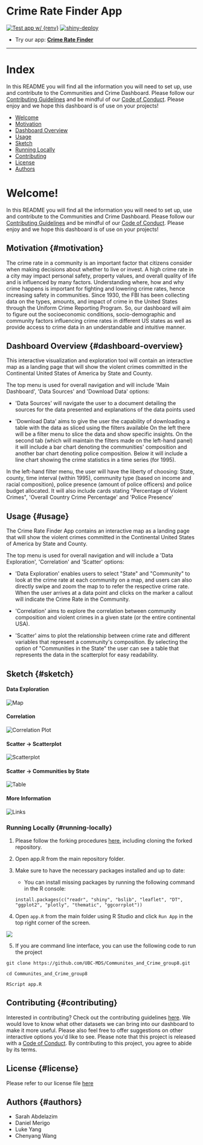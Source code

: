 # Crime Rate Finder App

<!-- badges: start -->

[![Test app w/ {renv}](https://github.com/UBC-MDS/Communites_and_Crime_group8/actions/workflows/testing.yml/badge.svg?branch=main)](https://github.com/UBC-MDS/Communites_and_Crime_group8/actions/workflows/testing.yml) [![shiny-deploy](https://github.com/UBC-MDS/Communites_and_Crime_group8/actions/workflows/deploy-app.yaml/badge.svg)](https://github.com/UBC-MDS/Communites_and_Crime_group8/actions/workflows/deploy-app.yaml)

<!-- badges: end -->

-   Try our app: [**Crime Rate Finder**](https://missarah.shinyapps.io/Communities_and_Crime_group8/?_ga=2.100902213.516107401.1679164784-1951238691.1676488005)

------------------------------------------------------------------------

# Index

In this README you will find all the information you will need to set up, use and contribute to the Communities and Crime Dashboard. Please follow our [Contributing Guidelines](https://github.com/UBC-MDS/Communites_and_Crime_group8/blob/main/CONTRIBUTING) and be mindful of our [Code of Conduct](https://github.com/UBC-MDS/Communites_and_Crime_group8/blob/main/CODE_OF_CONDUCT). Please enjoy and we hope this dashboard is of use on your projects!

-   [Welcome](#Welcome!)
-   [Motivation](#Motivation)
-   [Dashboard Overview](#Dashboard-Overview)
-   [Usage](#Usage)
-   [Sketch](#Sketch)
-   [Running Locally](#Running-Locally)
-   [Contributing](#Contributing)
-   [License](#License)
-   [Authors](#Authors)

<!-- #region -->

# Welcome!

In this README you will find all the information you will need to set up, use and contribute to the Communities and Crime Dashboard. Please follow our [Contributing Guidelines](https://github.com/UBC-MDS/Communites_and_Crime_group8/blob/main/CONTRIBUTING) and be mindful of our [Code of Conduct](https://github.com/UBC-MDS/Communites_and_Crime_group8/blob/main/CODE_OF_CONDUCT). Please enjoy and we hope this dashboard is of use on your projects!

## Motivation {#motivation}

The crime rate in a community is an important factor that citizens consider when making decisions about whether to live or invest. A high crime rate in a city may impact personal safety, property values, and overall quality of life and is influenced by many factors. Understanding where, how and why crime happens is important for fighting and lowering crime rates, hence increasing safety in communities. Since 1930, the FBI has been collecting data on the types, amounts, and impact of crime in the United States through the Uniform Crime Reporting Program. So, our dashboard will aim to figure out the socioeconomic conditions, socio-demographic and community factors influencing crime rates in different US states as well as provide access to crime data in an understandable and intuitive manner.

## Dashboard Overview {#dashboard-overview}

This interactive visualization and exploration tool will contain an interactive map as a landing page that will show the violent crimes committed in the Continental United States of America by State and County.

The top menu is used for overall navigation and will include 'Main Dashboard', 'Data Sources' and 'Download Data' options:

-   'Data Sources' will navigate the user to a document detailing the sources for the data presented and explanations of the data points used

-   'Download Data' aims to give the user the capability of downloading a table with the data as sliced using the filters available On the left there will be a filter menu to slice the data and show specific insights. On the second tab (which will maintain the filters made on the left-hand panel) it will include a bar chart denoting the communities' composition and another bar chart denoting police composition. Below it will include a line chart showing the crime statistics in a time series (for 1995).

In the left-hand filter menu, the user will have the liberty of choosing: State, county, time interval (within 1995), community type (based on income and racial composition), police presence (amount of police officers) and police budget allocated. It will also include cards stating "Percentage of Violent Crimes", 'Overall Country Crime Percentage' and 'Police Presence'

## Usage {#usage}

The Crime Rate Finder App contains an interactive map as a landing page that will show the violent crimes committed in the Continental United States of America by State and County.

The top menu is used for overall navigation and will include a 'Data Exploration', 'Correlation' and 'Scatter' options:

-   'Data Exploration' enables users to select "State" and "Community" to look at the crime rate at each community on a map, and users can also directly swipe and zoom the map to to refer the respective crime rate. When the user arrives at a data point and clicks on the marker a callout will indicate the Crime Rate in the Community.

-   'Correlation' aims to explore the correlation between community composition and violent crimes in a given state (or the entire continental USA).

-   'Scatter' aims to plot the relationship between crime rate and different variables that represent a community's composition. By selecting the option of "Communities in the State" the user can see a table that represents the data in the scatterplot for easy readability.

## Sketch {#sketch}

#### Data Exploration

![Map](img/Landing_page.png)

#### Correlation

![Correlation Plot](img/correlation_plot.png)

#### Scatter -\> Scatterplot

![Scatterplot](img/scatter_plot.png)

#### Scatter -\> Communities by State

![Table](img/table_download.png)

#### More Information

![Links](img/more_info.png)

### Running Locally {#running-locally}

1.  Please follow the forking procedures [here](https://docs.github.com/en/get-started/quickstart/contributing-to-projects), including cloning the forked repository.

2.  Open app.R from the main repository folder.

3.  Make sure to have the necessary packages installed and up to date:

    -   You can install missing packages by running the following command in the R console:

    <!-- -->

        install.packages(c("readr", "shiny", "bslib", "leaflet", "DT", "ggplot2", "plotly", "thematic", "ggcorrplot"))

4.  Open `app.R` from the main folder using R Studio and click `Run App` in the top right corner of the screen.

![](img/Run.png)

5.  If you are command line interface, you can use the following code to run the project

<!-- -->

    git clone https://github.com/UBC-MDS/Communites_and_Crime_group8.git

    cd Communites_and_Crime_group8

    RScript app.R

## Contributing {#contributing}

Interested in contributing? Check out the contributing guidelines [here](https://github.com/UBC-MDS/Communites_and_Crime_group8/blob/main/CONTRIBUTING). We would love to know what other datasets we can bring into our dashboard to make it more useful. Please also feel free to offer suggestions on other interactive options you'd like to see. Please note that this project is released with a [Code of Conduct](https://github.com/UBC-MDS/Communites_and_Crime_group8/blob/main/CODE_OF_CONDUCT). By contributing to this project, you agree to abide by its terms.

## License {#license}

Please refer to our license file [here](https://github.com/UBC-MDS/Communites_and_Crime_group8/blob/main/LICENSE)

## Authors {#authors}

-   Sarah Abdelazim
-   Daniel Merigo
-   Luke Yang
-   Chenyang Wang <!-- #endregion -->
